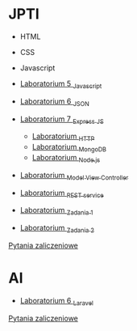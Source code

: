 # JPTI

- HTML
- CSS
- Javascript
- [Laboratorium 5 <sub>Javascript</sub>](javascript.md)
- [Laboratorium 6 <sub>JSON</sub>](json.md)
- [Laboratorium 7 <sub>Express JS</sub>](express.md)
    - [Laboratorium <sub>HTTP</sub>](http.md)
    - [Laboratorium <sub>MongoDB</sub>](mongoDB.md)
    - [Laboratorium <sub>Node.js</sub>](node.md)
- [Laboratorium <sub>Model View Controller</sub>](expressMVC.md)
- [Laboratorium <sub>REST service</sub>](expressREST.md)

- [Laboratorium <sub>Zadania 1</sub>](rep1.md)
- [Laboratorium <sub>Zadania 2</sub>](rep2.md)

[Pytania zaliczeniowe](pytania.md)

# AI
- [Laboratorium 6 <sub>Laravel</sub>](laravel/laravel.md)

[Pytania zaliczeniowe](laravel/pytania.md)






